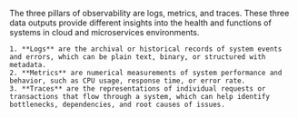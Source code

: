 The three pillars of observability are logs, metrics, and traces. These three data outputs provide different insights into the health and functions of systems in cloud and microservices environments.

    1. **Logs** are the archival or historical records of system events and errors, which can be plain text, binary, or structured with metadata.
    2. **Metrics** are numerical measurements of system performance and behavior, such as CPU usage, response time, or error rate.
    3. **Traces** are the representations of individual requests or transactions that flow through a system, which can help identify bottlenecks, dependencies, and root causes of issues.
